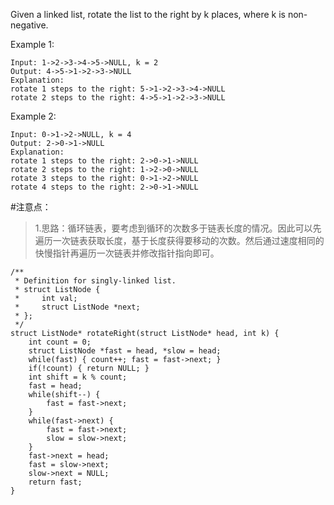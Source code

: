 Given a linked list, rotate the list to the right by k places, where k is non-negative.

Example 1:
	
	Input: 1->2->3->4->5->NULL, k = 2
	Output: 4->5->1->2->3->NULL
	Explanation:
	rotate 1 steps to the right: 5->1->2->3->4->NULL
	rotate 2 steps to the right: 4->5->1->2->3->NULL

Example 2:
	
	Input: 0->1->2->NULL, k = 4
	Output: 2->0->1->NULL
	Explanation:
	rotate 1 steps to the right: 2->0->1->NULL
	rotate 2 steps to the right: 1->2->0->NULL
	rotate 3 steps to the right: 0->1->2->NULL
	rotate 4 steps to the right: 2->0->1->NULL

#注意点：
>1.思路：循环链表，要考虑到循环的次数多于链表长度的情况。因此可以先遍历一次链表获取长度，基于长度获得要移动的次数。然后通过速度相同的快慢指针再遍历一次链表并修改指针指向即可。

	/**
	 * Definition for singly-linked list.
	 * struct ListNode {
	 *     int val;
	 *     struct ListNode *next;
	 * };
	 */
	struct ListNode* rotateRight(struct ListNode* head, int k) {
	    int count = 0;
	    struct ListNode *fast = head, *slow = head;
	    while(fast) { count++; fast = fast->next; }
	    if(!count) { return NULL; }
	    int shift = k % count;
	    fast = head;
	    while(shift--) {
	        fast = fast->next;
	    }
	    while(fast->next) {
	        fast = fast->next;
	        slow = slow->next;
	    }
	    fast->next = head;
	    fast = slow->next;
	    slow->next = NULL;
	    return fast;
	}